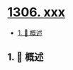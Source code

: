 # [1306. xxx](https://github.com/Tdahuyou/TNotes.leetcode/tree/main/notes/1306.%20xxx)

<!-- region:toc -->

- [1. 📝 概述](#1--概述)

<!-- endregion:toc -->

## 1. 📝 概述
